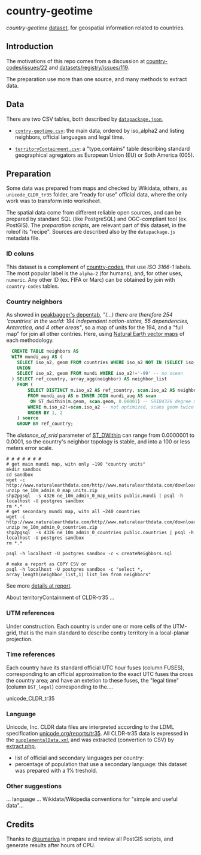 # country-geotime
*country-geotime* [dataset](https://github.com/datasets), for geospatial information related to countries.

## Introduction
The motivations of this repo comes from a discussion at [country-codes/issues/22](https://github.com/datasets/country-codes/issues/22) and [datasets/registry/issues/119](https://github.com/datasets/registry/issues/119#issuecomment-142620724).

The  preparation use more than one source, and many methods to extract data. 

## Data 
There are two CSV tables, both described by [`datapackage.json`](datapackage.json),

* [`contry-geotime.csv`](data/contry-geotime.csv): the main data, ordered by iso_alpha2 and listing neighbors, official languages and legal time.

* [`territoryContainment.csv`](data/territoryContainment.csv): a "type,contains" table describing standard geographical agregators as European Union (EU) or Soth America (005).

## Preparation

Some data was prepared from maps and checked by Wikidata, others, as `unicode_CLDR_tr35` folder, are "ready for use" official data, where the only work was to transform into worksheet.

The spatial data come from different reliable open sources, and can be prepared by standard SQL (like PostgreSQL) and OGC-compliant tool (ex. PostGIS).  The *preparation scripts*, are relevant part of this dataset, in the roleof its "recipe". Sources are described also by the `datapackage.js` metadata file.

### ID coluns
This dataset is a complement of [country-codes](https://github.com/datasets/country-codes), that use *ISO 3166-1* labels. 
The most popular label is the `alpha-2`  (for humans), and, for other uses,  `numeric`. Any other ID (ex. FIFA or Marc) can be obtained by join with `country-codes` tables.

### Country neighbors

As showed in [peakbagger's depentab](http://peakbagger.com/pbgeog/countries.aspx#depentab), *"(...) there are therefore 254 'countries' in the world: 194 independent nation-states, 55 dependencies, Antarctica, and 4 other areas"*, so a map of units for the 194, and a "full map" for join all other contries. Here, using  [Natural Earth  vector maps](http://www.naturalearthdata.com/downloads/10m-cultural-vectors/10m-admin-0-countries/) of each methodology.

```sql
  CREATE TABLE neighbors AS
  WITH mundi_aug AS (
    SELECT iso_a2, geom FROM countries WHERE iso_a2 NOT IN (SELECT iso_a2 FROM mundi)
    UNION 
    SELECT iso_a2, geom FROM mundi WHERE iso_a2!='-99' -- no ocean
  ) SELECT ref_country, array_agg(neighbor) AS neighbor_list
    FROM (
	    SELECT DISTINCT m.iso_a2 AS ref_country, scan.iso_a2 AS neighbor
	    FROM mundi_aug AS m INNER JOIN mundi_aug AS scan
		 ON ST_dwithin(m.geom, scan.geom, 0.00001) -- SRID4326 degree metric
	    WHERE m.iso_a2!=scan.iso_a2 -- not optimized, scans geom twice
	    ORDER BY 1, 2
    ) source
    GROUP BY ref_country;
```
The *distance_of_srid* parameter of [ST_DWithin](http://postgis.net/docs/ST_DWithin.html) can range from 0.0000001 to 0.0001, so the country's neighbor topology is stable, and into a 100 or less meters error scale.

```shell
# # # # # # #
# get main mundi map, witn only ~190 "country units"
mkdir sandbox
cd sandbox
wget -c http://www.naturalearthdata.com/http//www.naturalearthdata.com/download/10m/cultural/ne_10m_admin_0_map_units.zip
unzip ne_10m_admin_0_map_units.zip
shp2pgsql  -s 4326 ne_10m_admin_0_map_units public.mundi | psql -h localhost -U postgres sandbox
rm *.*
# get secondary mundi map, witn all ~240 countries
wget -c http://www.naturalearthdata.com/http//www.naturalearthdata.com/download/10m/cultural/ne_10m_admin_0_countries.zip
unzip ne_10m_admin_0_countries.zip
shp2pgsql  -s 4326 ne_10m_admin_0_countries public.countries | psql -h localhost -U postgres sandbox
rm *.*

psql -h localhost -U postgres sandbox -c < createNeighbors.sql

# make a report as COPY CSV or 
psql -h localhost -U postgres sandbox -c "select *, array_length(neighbor_list,1) list_len from neighbors"
```

See more [details at report](https://github.com/ppKrauss/country-geotime/wiki/Country-neighbors,-preparation-report).

About territoryContainment of CLDR-tr35 ...

###  UTM references
Under construction. Each country is under one or more cells of the UTM-grid, that is the main standard to describe contry territory in a local-planar projection.

### Time references 
Each country have its standard official UTC hour fuses (column FUSES), corresponding to an official approximation to the exact UTC fuses tha cross the country area; and have an extetion to these fuses, the "legal time" (column `DST_legal`) corresponding to the....

unicode_CLDR_tr35

### Language 

Unicode, Inc. CLDR data files are interpreted according to the LDML specification [unicode.org/reports/tr35](http://unicode.org/reports/tr35/). All CLDR-tr35 data is expressed in the [`supplementalData.xml`](originals/supplementalData.xml) and was extracted (convertion to CSV) by [extract.php](originals/sandbox/unicode_CLDR_tr35/extract.php),

* list of official and secondary languages per country: 
* percentage of population that use a secondary language: this dataset was prepared with a 1% treshold.

### Other suggestions

... language ...  Wikidata/Wikipedia conventions for "simple and useful data"... 

## Credits

Thanks to [@sumariva](https://github.com/sumariva) in prepare and review all PostGIS scripts, and generate results after hours of CPU. 



